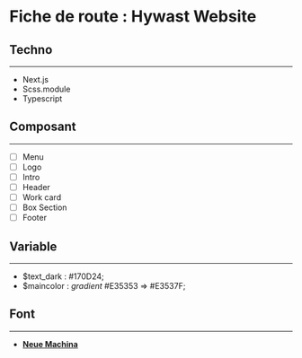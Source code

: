 # Fiche de route : Hywast Website

## Techno    
---
- Next.js 
- Scss.module
- Typescript

## Composant 
---
- [ ] Menu
- [ ] Logo
- [ ] Intro
- [ ] Header
- [ ] Work card
- [ ] Box Section
- [ ] Footer

## Variable
---
- $text_dark : #170D24;
- $maincolor : *gradient* #E35353 => #E3537F;

## Font 
---
- [**Neue Machina**](https://fontsme.com/neue-machina.font#:~:text=Neue%20Machina%20Font%20Family%20is%20a%20mechanical%2C%20geometric,endings%20that%20provide%20a%20trong%20but%20refined%20aesthetic.)
